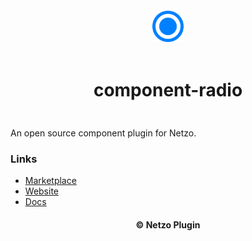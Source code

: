 <div align="center">
  <a href="https://netzo.io" target="_blank" >
    <img height="50" src="https://raw.githubusercontent.com/netzoio/netzo/main/plugins/components/component-radio/src/assets/icon.png" style="margin: 12px 0px" />
  </a>

  <h1 style="padding: 6px 0px 24px 0px">component-radio</h1>
</div>

An open source component plugin for Netzo.

### Links

- [Marketplace](https://app.netzo.io/marketplace/service-standard-servicename)
- [Website](https://netzo.io)
- [Docs](https://netzo.io/docs/introduction)

<div align="center">
  <h4>© Netzo Plugin</h4>
</div>
